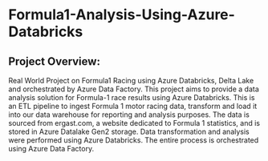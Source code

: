# Formula1-Analysis-Using-Azure-Databricks
## Project Overview:
Real World Project on Formula1 Racing using Azure Databricks, Delta Lake and orchestrated by Azure Data Factory.
This project aims to provide a data analysis solution for Formula-1 race results using Azure Databricks. 
This is an ETL pipeline to ingest Formula 1 motor racing data, transform and load it into our data warehouse for reporting 
and analysis purposes. The data is sourced from ergast.com, a website dedicated to Formula 1 statistics, and is stored in Azure Datalake Gen2 storage. 
Data transformation and analysis were performed using Azure Databricks. The entire process is orchestrated using Azure Data Factory.
